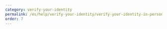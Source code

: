 ```yaml
---
category: verify-your-identity
permalink: /es/help/verify-your-identity/verify-your-identity-in-person/
order: 7
---
```

